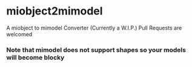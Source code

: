 # miobject2mimodel
A miobject to mimodel Converter (Currently a W.I.P.) Pull Requests are welcomed

### Note that mimodel does not support shapes so your models will become blocky
